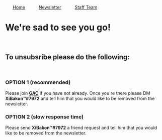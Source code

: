 <nav>
  <ul>
    <a href='https://gac-d.github.io/GAC-Website/'>Home</a>
    &nbsp;&nbsp;&nbsp;&nbsp;&nbsp;&nbsp;&nbsp;&nbsp;&nbsp;&nbsp;<a href='https://gac-d.github.io/GAC-Website/newsletter'>Newsletter</a>
    &nbsp;&nbsp;&nbsp;&nbsp;&nbsp;&nbsp;&nbsp;&nbsp;&nbsp;&nbsp;<a href='https://gac-d.github.io/GAC-Website/staff-team'>Staff Team</a>
  </ul>
</nav>

# We're sad to see you go!

<br>

## To unsubsribe please do the following:

<br>

### OPTION 1 (recommended)
Please join **[GAC](https://discord.gg/t3xqmaC)** if you have not already.
Once you're there please DM **XiBakon™#7972** and tell him that you would like to be removed from the newsletter.

### OPTION 2 (slow response time)
Please send **XiBakon™#7972** a friend request and tell him that you would like to be removed from the newsletter.
